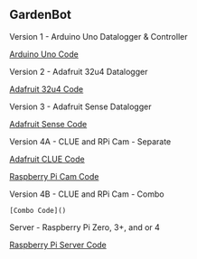 ## GardenBot

   Version 1 - Arduino Uno Datalogger & Controller 
  
   [Arduino Uno Code](https://github.com/AnchorageBot/GardenBot/blob/master/Adafruit32u4_GardenBot.ino)
    
   Version 2 - Adafruit 32u4 Datalogger
  
   [Adafruit 32u4 Code](https://github.com/AnchorageBot/GardenBot/blob/master/Adafruit32u4_GardenBot.ino)

   Version 3 - Adafruit Sense Datalogger
  
   [Adafruit Sense Code](https://github.com/AnchorageBot/GardenBot/blob/master/AdafruitSense_GardenBot.py)
  
   Version 4A - CLUE and RPi Cam - Separate
  
   [Adafruit CLUE Code](https://github.com/AnchorageBot/GardenBot/blob/master/AdafruitCLUE_GardenBot.py)
    
   [Raspberry Pi Cam Code](https://github.com/AnchorageBot/GardenBot/blob/master/RPi_Cam.py)
  
   Version 4B - CLUE and RPi Cam - Combo
  
    [Combo Code]()
  
   Server - Raspberry Pi Zero, 3+, and or 4
  
   [Raspberry Pi Server Code](https://github.com/AnchorageBot/GardenBot/blob/master/RPi_Get_MCU_Data.py)
